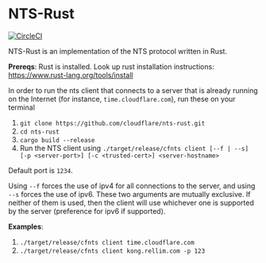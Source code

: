 # NTS-Rust

[![CircleCI](https://circleci.com/gh/cloudflare/nts-rust.svg?style=svg)](https://circleci.com/gh/cloudflare/nts-rust)

NTS-Rust is an implementation of the NTS protocol written in Rust.

**Prereqs**:
Rust is installed. Look up rust installation instructions: https://www.rust-lang.org/tools/install

In order to run the nts client that connects to a server that is already running on the Internet (for instance, `time.cloudflare.com`), run these on your terminal

1. `git clone https://github.com/cloudflare/nts-rust.git`
2. `cd nts-rust`
3. `cargo build --release`
4. Run the NTS client using `./target/release/cfnts client [--f | --s] [-p <server-port>] [-c <trusted-cert>] <server-hostname>`

Default port is `1234`. 

Using `--f` forces the use of ipv4 for all connections to the server, and using `--s` forces the use of ipv6. 
These two arguments are mutually exclusive. If neither of them is used, then the client will use whichever one
is supported by the server (preference for ipv6 if supported).

**Examples**:

1. `./target/release/cfnts client time.cloudflare.com`
2. `./target/release/cfnts client kong.rellim.com -p 123`
